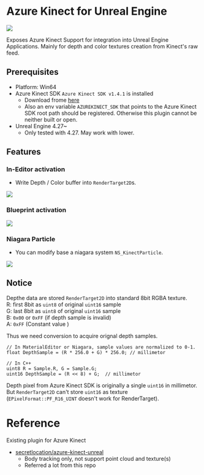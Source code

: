 # Azure Kinect for Unreal Engine

![](./Docs/kinect.png)

Exposes Azure Kinect Support for integration into Unreal Engine Applications.
Mainly for depth and color textures creation from Kinect's raw feed.

## Prerequisites

* Platform: Win64
* Azure Kinect SDK `Azure Kinect SDK v1.4.1` is installed
    * Download frome [here](https://github.com/microsoft/Azure-Kinect-Sensor-SDK/blob/develop/docs/usage.md)
    * Also an env variable `AZUREKINECT_SDK` that points to the Azure Kinect SDK root path should be registered. Otherwise this plugin cannot be neither built or open. 
* Unreal Engine 4.27~
    * Only tested with 4.27. May work with lower.

## Features

### In-Editor activation

* Write Depth / Color buffer into `RenderTarget2D`s. 

![](./Docs/in-editor.gif)

### Blueprint activation

![](./Docs/bp.png)

### Niagara Particle

* You can modify base a niagara system `NS_KinectParticle`.

![](./Docs/animation.gif)

## Notice

Depthe data are stored `RenderTarget2D` into standard 8bit RGBA texture.  
R: first 8bit as `uint8` of original `uint16` sample  
G: last 8bit as `uint8` of original `uint16` sample  
B: `0x00` or `0xFF` (if depth sample is invalid)  
A: `0xFF` (Constant value )

Thus we need conversion to acquire orignal depth samples.
```
// In MaterialEditor or Niagara, sample values are normalized to 0-1.
float DepthSample = (R * 256.0 + G) * 256.0; // millimetor
```

```
// In C++
uint8 R = Sample.R, G = Sample.G;
uint16 DepthSample = (R << 8) + G;  // millimetor
```

Depth pixel from Azure Kinect SDK is originally a single `uint16` in millimetor. But `RenderTarget2D` can't store `uint16` as texture (`EPixelFormat::PF_R16_UINT` doesn't work for RenderTarget). 


# Reference

Existing plugin for Azure Kinect
* [secretlocation/azure-kinect-unreal](https://github.com/https://github.com/secretlocation/azure-kinect-unreal/azure-kinect-unreal)
    * Body tracking only, not support point cloud and texture(s)
    * Referred a lot from this repo
